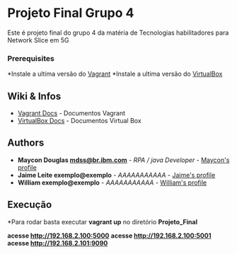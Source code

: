 

# Projeto Final Grupo 4
Este é projeto final do grupo 4 da matéria de Tecnologias habilitadores para Network Slice em 5G

### Prerequisites

*Instale a ultima versão do [Vagrant](https://www.vagrantup.com/)
*Instale a ultima versão do [VirtualBox](https://www.virtualbox.org/)

## Wiki & Infos

* [Vagrant Docs](https://www.vagrantup.com/docs/index.html) - Documentos Vagrant
* [VirtualBox Docs](https://www.virtualbox.org/wiki/Documentation) - Documentos Virtual Box

## Authors

* **Maycon Douglas mdss@br.ibm.com** - *RPA / java Developer* - [Maycon's profile](https://www.linkedin.com/in/maycondss/)
* **Jaime Leite exemplo@exemplo** - *AAAAAAAAAAA* - [Jaime's profile](#)
* **William  exemplo@exemplo** - *AAAAAAAAAAA* - [William's profile](#)

## Execução
*Para rodar basta executar **vagrant up** no diretório **Projeto_Final**

**acesse http://192.168.2.100:5000**
**acesse http://192.168.2.100:5001**
**acesse http://192.168.2.101:9090**


